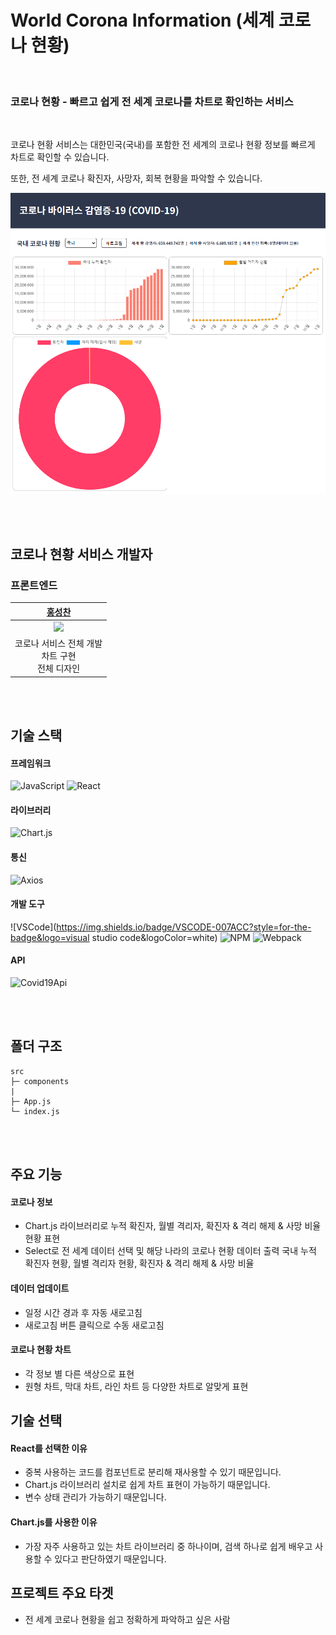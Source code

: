 # World Corona Information (세계 코로나 현황)

<br/>

### **코로나 현황** - 빠르고 쉽게 전 세계 코로나를 차트로 확인하는 서비스

<br/>

코로나 현황 서비스는 대한민국(국내)를 포함한 전 세계의 코로나 현황 정보를 빠르게 차트로 확인할 수 있습니다.

또한, 전 세계 코로나 확진자, 사망자, 회복 현황을 파악할 수 있습니다.

![corona_graph](https://github.com/Hschan2/ToyProject/blob/master/corona_graph/public/corona.PNG.png?raw=true)

<br/>
<br/>

## 코로나 현황 서비스 개발자

### 프론트엔드
| [홍성찬](https://github.com/Hschan2) |
| :---: |
| ![](https://avatars.githubusercontent.com/u/39434913?v=4) |
| 코로나 서비스 전체 개발 <br/> 차트 구현 <br/> 전체 디자인 |

<br/>
<br/>

## 기술 스택

#### 프레임워크
![JavaScript](https://img.shields.io/badge/JavaScript-F7DF1E?style=flat-square&logo=javascript&logoColor=black)
![React](https://img.shields.io/badge/react-61DAFB?style=for-the-badge&logo=react&logoColor=black)

#### 라이브러리
![Chart.js](https://img.shields.io/badge/chart.js-F5788D.svg?style=for-the-badge&logo=chart.js&logoColor=white)

#### 통신
![Axios](https://img.shields.io/badge/Axios-000000?style=for-the-badge)

#### 개발 도구
![VSCode](https://img.shields.io/badge/VSCODE-007ACC?style=for-the-badge&logo=visual studio code&logoColor=white)
![NPM](https://img.shields.io/badge/NPM-CB3837?style=for-the-badge)
![Webpack](https://img.shields.io/badge/Webpack-8DD6F9?style=for-the-badge)

#### API
![Covid19Api](https://img.shields.io/badge/covid19api-000000?style=for-the-badge)

<br/>
<br/>

## 폴더 구조
```
src
├─ components
|
├─ App.js
└─ index.js
```

<br/>
<br/>

## 주요 기능

#### 코로나 정보
* Chart.js 라이브러리로 누적 확진자, 월별 격리자, 확진자 & 격리 해제 & 사망 비율 현황 표현
* Select로 전 세계 데이터 선택 및 해당 나라의 코로나 현황 데이터 출력
국내 누적 확진자 현황, 월별 격리자 현황, 확진자 & 격리 해제 & 사망 비율

#### 데이터 업데이트
* 일정 시간 경과 후 자동 새로고침
* 새로고침 버튼 클릭으로 수동 새로고침

#### 코로나 현황 차트
* 각 정보 별 다른 색상으로 표현
* 원형 차트, 막대 차트, 라인 차트 등 다양한 차트로 알맞게 표현

## 기술 선택
#### React를 선택한 이유
* 중복 사용하는 코드를 컴포넌트로 분리해 재사용할 수 있기 때문입니다.
* Chart.js 라이브러리 설치로 쉽게 차트 표현이 가능하기 때문입니다.
* 변수 상태 관리가 가능하기 때문입니다.

#### Chart.js를 사용한 이유
* 가장 자주 사용하고 있는 차트 라이브러리 중 하나이며, 검색 하나로 쉽게 배우고 사용할 수 있다고 판단하였기 때문입니다.

## 프로젝트 주요 타겟
* 전 세계 코로나 현황을 쉽고 정확하게 파악하고 싶은 사람